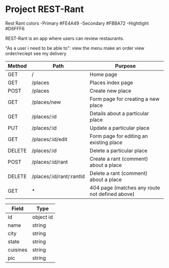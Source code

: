 # Project REST-Rant

Rest Rant colors
-Primary    #FE4A49
-Secondary  #FBBA72
-Hightlight  #D6FFF6

REST-Rant is an app where users can review restaurants.

"As a user i need to be able to":
    view the menu
    make an order
    view order/reciept
    see my delivery


| Method | Path                  | Purpose                                     |
|--------|-----------------------|---------------------------------------------|
| GET    | /                     | Home page                                   |
| GET    | /places               | Places index page                           |
| POST   | /places               | Create new place                            |
| GET    | /places/new           | Form page for creating a new place          |
| GET    | /places/:id           | Details about a particular place            |
| PUT    | /places/:id           | Update a particular place                   |
| GET    | /places/:id/edit      | Form page for editing an existing place     |
| DELETE | /places/:id           | Delete a particular place                   |
| POST   | /places/:id/rant      | Create a rant (comment) about a place       |
| DELETE | /places/:id/rant/:rantId | Delete a rant (comment) about a place    |
| GET    | *                     | 404 page (matches any route not defined above) |


|  Field    | Type      |
|-----------|-----------|
| id        | object id |
| name      | string    |
| city      | string    |
| state     | string    |
| cuisines  | string    |
| pic       | string    |

